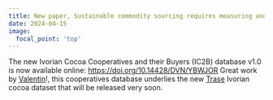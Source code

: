 ```yaml
---
title: New paper, Sustainable commodity sourcing requires measuring and governing land use change at multiple scales
date: 2024-04-15
image:
  focal_point: 'top'
---
```


<!--more-->

The new Ivorian Cocoa Cooperatives and their Buyers (IC2B) database v1.0 is now available online:
https://doi.org/10.14428/DVN/YBWJOR
Great work by [Valentin](https://landsystems-lab.earth/author/valentin-guye/)!, this cooperatives database underlies the new [Trase](https://trase.earth/) Ivorian cocoa dataset that will be released very soon. 